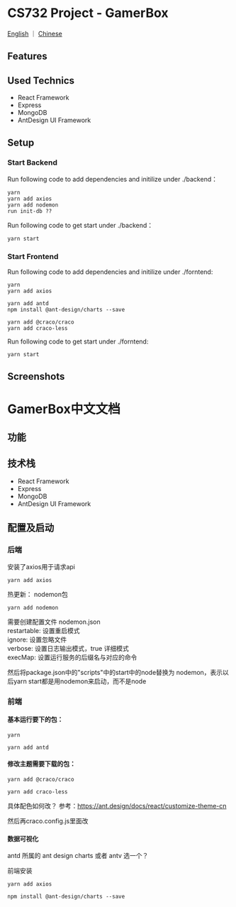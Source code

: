 # CS732 Project - GamerBox

[English](#) ｜ [Chinese](#GamerBox中文文档)

## Features


## Used Technics 

* React Framework
* Express
* MongoDB
* AntDesign UI Framework

## Setup 

### Start Backend

Run following code to add dependencies and initilize under ./backend：

```
yarn
yarn add axios
yarn add nodemon
run init-db ??
```

Run following code to get start under ./backend：

```
yarn start
```


### Start Frontend

Run following code to add dependencies and initilize under ./forntend:

```
yarn
yarn add axios

yarn add antd
npm install @ant-design/charts --save

yarn add @craco/craco
yarn add craco-less
```

Run following code to get start under ./forntend:

```
yarn start
```

## Screenshots





# GamerBox中文文档

## 功能

## 技术栈

* React Framework
* Express
* MongoDB
* AntDesign UI Framework

## 配置及启动
### 后端

安装了axios用于请求api
```
yarn add axios
```

热更新： nodemon包
```
yarn add nodemon
```

需要创建配置文件 nodemon.json  
restartable: 设置重启模式  
ignore: 设置忽略文件  
verbose: 设置日志输出模式，true 详细模式  
execMap: 设置运行服务的后缀名与对应的命令  

然后将package.json中的"scripts"中的start中的node替换为 nodemon，表示以后yarn start都是用nodemon来启动，而不是node



### 前端

#### 基本运行要下的包：

```
yarn
```

```
yarn add antd
```

#### 修改主题需要下载的包：

```
yarn add @craco/craco
```

```
yarn add craco-less
```

具体配色如何改？ 参考：https://ant.design/docs/react/customize-theme-cn  

然后再craco.config.js里面改

#### 数据可视化

antd 所属的      ant design charts 或者  antv 选一个？

前端安装
```
yarn add axios

npm install @ant-design/charts --save
```


